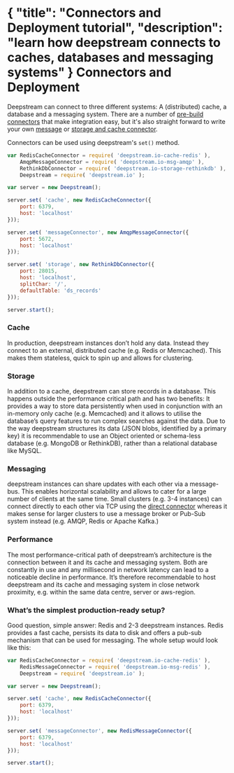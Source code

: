 {
	"title": "Connectors and Deployment tutorial",
	"description": "learn how deepstream connects to caches, databases and messaging systems"
}
Connectors and Deployment
===============================

Deepstream can connect to three different systems: A (distributed) cache, a database and a messaging system. There are a number of [pre-build connectors](../download/) that make integration easy, but it's also straight forward to write your own [message](writing-messaging-connector.html) or [storage and cache connector](writing-storage-cache-connector.html).

Connectors can be used using deepstream's `set()` method.

```javascript
var RedisCacheConnector = require( 'deepstream.io-cache-redis' ),
	AmqpMessageConnector = require( 'deepstream.io-msg-amqp' ),
	RethinkDbConnector = require( 'deepstream.io-storage-rethinkdb' ),
	Deepstream = require( 'deepstream.io' );

var server = new Deepstream();

server.set( 'cache', new RedisCacheConnector({
	port: 6379,
	host: 'localhost'
}));

server.set( 'messageConnector', new AmqpMessageConnector({
	port: 5672,
	host: 'localhost'
}));

server.set( 'storage', new RethinkDbConnector({
	port: 28015,
	host: 'localhost',
	splitChar: '/',
	defaultTable: 'ds_records'
}));

server.start();
```

### Cache
In production, deepstream instances don’t hold any data. Instead they connect to an external, distributed cache (e.g. Redis or Memcached). This makes them stateless, quick to spin up and allows for clustering.

### Storage
In addition to a cache, deepstream can store records in a database. This happens outside the performance critical path and has two benefits: It provides a way to store data persistently when used in conjunction with an in-memory only cache (e.g. Memcached) and it allows to utilise the database’s query features to run complex searches against the data. Due to the way deepstream structures its data (JSON blobs, identified by a primary key) it is recommendable to use an Object oriented or schema-less database (e.g. MongoDB or RethinkDB), rather than a relational database like MySQL.

### Messaging
deepstream instances can share updates with each other via a message-bus. This enables horizontal scalability and allows to cater for a large number of clients at the same time. Small clusters (e.g. 3-4 instances) can connect directly to each other via TCP using the [direct connector](../download/) whereas it makes sense for larger clusters to use a message broker or Pub-Sub system instead (e.g. AMQP, Redis or Apache Kafka.)

### Performance
The most performance-critical path of deepstream’s architecture is the connection between it and its cache and messaging system. Both are constantly in use and any millisecond in network latency can lead to a noticeable decline in performance. It’s therefore recommendable to host deepstream and its cache and messaging system in close network proximity, e.g. within the same data centre, server or aws-region.

### What’s the simplest production-ready setup?
Good question, simple answer: Redis and 2-3 deepstream instances. Redis provides a fast cache, persists its data to disk and offers a pub-sub mechanism that can be used for messaging. The whole setup would look like this:

```javascript
var RedisCacheConnector = require( 'deepstream.io-cache-redis' ),
	RedisMessageConnector = require( 'deepstream.io-msg-redis' ),
	Deepstream = require( 'deepstream.io' );

var server = new Deepstream();

server.set( 'cache', new RedisCacheConnector({
	port: 6379,
	host: 'localhost'
}));

server.set( 'messageConnector', new RedisMessageConnector({
	port: 6379,
	host: 'localhost'
}));

server.start();
```
